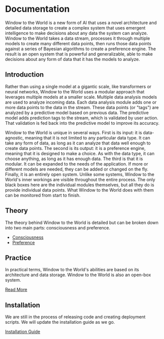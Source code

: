 # Documentation

Window to the World is a new form of AI that uses a novel architecture and detailed data storage to create a complex system that uses emergent intelligence to make decisions about any data the system can analyze. Window to the World takes a data stream, processes it through multiple models to create many different data points, then runs those data points against a series of Bayesian algorithms to create a preference engine. The result is an open system that is powerful and generalizable, able to make decisions about any form of data that it has the models to analyze.

## Introduction

Rather than using a single model at a gigantic scale, like transformers or neural networks, Window to the World uses a modular approach that leverages multiple models at a smaller scale. Multiple data analysis models are used to analyze incoming data. Each data analysis module adds one or more data points to the data in the stream. These data points (or "tags") are analyzed by a predictive model based on previous data. The predictive model adds prediction tags to the stream, which is validated by user action. That validation is fed back into the predictive model to improve its accuracy.

Window to the World is unique in several ways. First is its input: it is data-agnostic, meaning that it is not limited to any particular data type. It can take any form of data, as long as it can analyze that data well enough to create data points. The second is its output: it is a preference engine, meaning that it is designed to make a choice. As with the data type, it can choose anything, as long as it has enough data. The third is that it is modular. It can be expanded to the needs of the application. If more or different models are needed, they can be added or changed on the fly. Finally, it is an entirely open system. Unlike some systems, Window to the World's inner workings are visible throughout the entire process. The only black boxes here are the individual modules themselves, but all they do is provide individual data points. What Window to the World does with them can be monitored from start to finish.

## Theory

The theory behind Window to the World is detailed but can be broken down into two main parts: consciousness and preference.

* [Consciousness](./theory.md#consciousness)
* [Preference](./theory.md#preference)

## Practice

In practical terms, Window to the World's abilities are based on its architecture and data storage. Window to the World is also an open-box system.

[Read More](./practice.md)

## Installation

We are still in the process of releasing code and creating deployment scripts. We will update the installation guide as we go.

[Installation Guide](./install.md)
